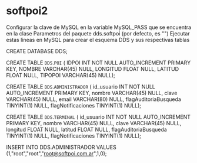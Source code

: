 # softpoi2
Configurar la clave de MySQL en la variable MySQL_PASS que se encuentra en la clase Parametros del paquete dds.softpoi (por defecto, es "")
Ejecutar estas lineas en MySQL para crear el esquema DDS y sus respectivas tablas

CREATE DATABASE DDS;

CREATE TABLE `DDS`.`POI` (
  IDPOI INT NOT NULL AUTO_INCREMENT PRIMARY KEY,
  NOMBRE VARCHAR(45) NULL,
  LONGITUD FLOAT NULL,
  LATITUD FLOAT NULL,
  TIPOPOI VARCHAR(45) NULL);

CREATE TABLE `DDS`.`ADMINISTRADOR` (
  id_usuario INT NOT NULL AUTO_INCREMENT PRIMARY KEY,
  nombre VARCHAR(45) NULL,
  clave VARCHAR(45) NULL,
  email VARCHAR(80) NULL,
  flagAuditoriaBusqueda TINYINT(1) NULL,
  flagNotificaciones TINYINT(1) NULL);

CREATE TABLE `DDS`.`TERMINAL` (
  id_usuario INT NOT NULL AUTO_INCREMENT PRIMARY KEY,
  nombre VARCHAR(45) NULL,
  clave VARCHAR(45) NULL,
  longitud FLOAT NULL,
  latitud FLOAT NULL,
  flagAuditoriaBusqueda TINYINT(1) NULL,
  flagNotificaciones TINYINT(1) NULL);

INSERT INTO DDS.ADMINISTRADOR
VALUES (1,"root","root","root@softpoi.com.ar",1,0);
